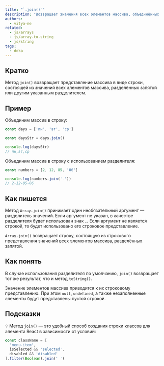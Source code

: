 ```yaml
---
title: "`.join()`"
description: "Возвращает значения всех элементов массива, объединённых в строку."
authors:
  - vitya-ne
related:
  - js/arrays
  - js/array-to-string
  - js/string
tags:
  - doka
---
```


## Кратко

Метод `join()` возвращает представление массива в виде строки, состоящей из значений всех элементов массива, разделённых запятой или другим указанным разделителем.

## Пример

Объединим массив в строку:

```js
const days = ['пн', 'вт', 'ср']

const daysStr = days.join()

console.log(daysStr)
// пн,вт,ср
```

Объединим массив в строку с использованием разделителя:

```js
const numbers = [2, 12, 85, '06']

console.log(numbers.join('-'))
// 2-12-85-06
```

## Как пишется

Метод `Array.join()` принимает один необязательный аргумент — разделитель значений. Если аргумент не указан, в качестве разделителя будет использован знак `,`. Если аргумент не является строкой, то будет использовано его строковое представление.

`Array.join()` возвращает строку, состоящую из строкового представления значений всех элементов массива, разделённых запятой.

## Как понять

В случае использования разделителя по умолчанию, `join()` возвращает тот же результат, что и метод `toString()`.

Значение элементов массива приводится к их строковому представлению. При этом `null`, `undefined`, а также незаполненные элементы будут представлены пустой строкой.

## Подсказки

💡 Метод `join()` — это удобный способ создания строки классов для элемента React в зависимости от условий:

```js
const className = [
  'menu-item',
  isSelected && 'selected',
  disabled && 'disabled'
].filter(Boolean).join(' ')
```
